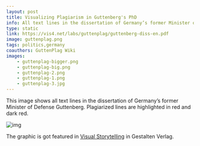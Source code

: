 ```yaml
---
layout: post
title: Visualizing Plagiarism in Guttenberg's PhD
info: All text lines in the dissertation of Germany’s former Minister of Defense Guttenberg. Created in about 1 hour, based on the data collected by the folks at Guttenplag Wiki. Published a day before the minister finally resigned from office (good timing!).
type: static
link: https://vis4.net/labs/guttenplag/guttenberg-diss-en.pdf
image: guttenplag.png
tags: politics,germany
coauthors: GuttenPlag Wiki
images:
    - guttenplag-bigger.png
    - guttenplag-big.png
    - guttenplag-2.png
    - guttenplag-1.png
    - guttenplag-3.jpg
---
```


This image shows all text lines in the dissertation of Germany’s former Minister of Defense Guttenberg. Plagiarized lines are highlighted in red and dark red.

![img](/images/visual-storytelling.gif)

The graphic is got featured in [Visual Storytelling](http://shop.gestalten.com/visual-storytelling.html) in Gestalten Verlag.
